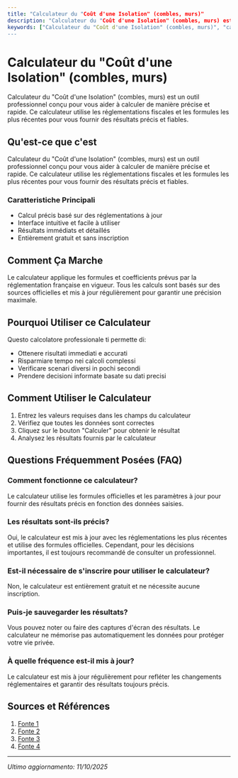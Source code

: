 ```yaml
---
title: "Calculateur du "Coût d'une Isolation" (combles, murs)"
description: "Calculateur du "Coût d'une Isolation" (combles, murs) est un outil professionnel conçu pour vous aider à calculer de manière précise et rapide. Ce calculateur utilise les réglementations fiscales et les formules les plus récentes pour vous fournir des résultats précis et fiables."
keywords: ["Calculateur du "Coût d'une Isolation" (combles, murs)", "calcolatore", "calcolo online"]
---
```


# Calculateur du "Coût d'une Isolation" (combles, murs)

Calculateur du "Coût d'une Isolation" (combles, murs) est un outil professionnel conçu pour vous aider à calculer de manière précise et rapide. Ce calculateur utilise les réglementations fiscales et les formules les plus récentes pour vous fournir des résultats précis et fiables.

## Qu'est-ce que c'est

Calculateur du "Coût d'une Isolation" (combles, murs) est un outil professionnel conçu pour vous aider à calculer de manière précise et rapide. Ce calculateur utilise les réglementations fiscales et les formules les plus récentes pour vous fournir des résultats précis et fiables.

### Caratteristiche Principali

- Calcul précis basé sur des réglementations à jour
- Interface intuitive et facile à utiliser
- Résultats immédiats et détaillés
- Entièrement gratuit et sans inscription

## Comment Ça Marche

Le calculateur applique les formules et coefficients prévus par la réglementation française en vigueur. Tous les calculs sont basés sur des sources officielles et mis à jour régulièrement pour garantir une précision maximale.

## Pourquoi Utiliser ce Calculateur

Questo calcolatore professionale ti permette di:

- Ottenere risultati immediati e accurati
- Risparmiare tempo nei calcoli complessi
- Verificare scenari diversi in pochi secondi
- Prendere decisioni informate basate su dati precisi

## Comment Utiliser le Calculateur

1. Entrez les valeurs requises dans les champs du calculateur
2. Vérifiez que toutes les données sont correctes
3. Cliquez sur le bouton "Calculer" pour obtenir le résultat
4. Analysez les résultats fournis par le calculateur

## Questions Fréquemment Posées (FAQ)

### Comment fonctionne ce calculateur?

Le calculateur utilise les formules officielles et les paramètres à jour pour fournir des résultats précis en fonction des données saisies.

### Les résultats sont-ils précis?

Oui, le calculateur est mis à jour avec les réglementations les plus récentes et utilise des formules officielles. Cependant, pour les décisions importantes, il est toujours recommandé de consulter un professionnel.

### Est-il nécessaire de s'inscrire pour utiliser le calculateur?

Non, le calculateur est entièrement gratuit et ne nécessite aucune inscription.

### Puis-je sauvegarder les résultats?

Vous pouvez noter ou faire des captures d'écran des résultats. Le calculateur ne mémorise pas automatiquement les données pour protéger votre vie privée.

### À quelle fréquence est-il mis à jour?

Le calculateur est mis à jour régulièrement pour refléter les changements réglementaires et garantir des résultats toujours précis.

## Sources et Références

1. [Fonte 1](https://particuliers.engie.fr/economies-energie/conseils-economies-energie/conseils-travaux-renovation/cout-isolation-combles.html)
2. [Fonte 2](https://www.tucoenergie.fr/guides/prix-isolation-des-combles)
3. [Fonte 3](https://www.prix-pose.com/isolation-interieure)
4. [Fonte 4](https://www.effy.fr/travaux-energetique/isolation/isolation-murs/par-l-interieur/prix)

---

*Ultimo aggiornamento: 11/10/2025*
